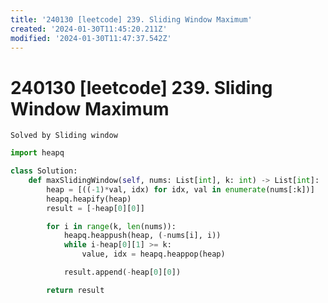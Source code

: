 ```yaml
---
title: '240130 [leetcode] 239. Sliding Window Maximum'
created: '2024-01-30T11:45:20.211Z'
modified: '2024-01-30T11:47:37.542Z'
---
```


# 240130 [leetcode] 239. Sliding Window Maximum

``` Solved by Sliding window ```

```python
import heapq

class Solution:
    def maxSlidingWindow(self, nums: List[int], k: int) -> List[int]:
        heap = [((-1)*val, idx) for idx, val in enumerate(nums[:k])]
        heapq.heapify(heap)
        result = [-heap[0][0]]

        for i in range(k, len(nums)):
            heapq.heappush(heap, (-nums[i], i))
            while i-heap[0][1] >= k:
                value, idx = heapq.heappop(heap)

            result.append(-heap[0][0])

        return result
```
